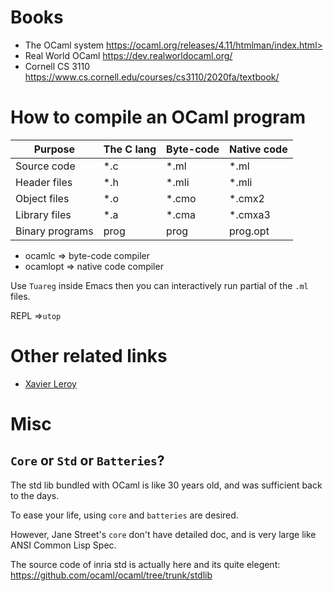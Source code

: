 # Books
+ The OCaml system https://ocaml.org/releases/4.11/htmlman/index.html>
+ Real World OCaml <https://dev.realworldocaml.org/>
+ Cornell CS 3110 <https://www.cs.cornell.edu/courses/cs3110/2020fa/textbook/>

# How to compile an OCaml program

| Purpose         | The C lang | Byte-code | Native code |
| --------------- | ---------- | --------- | ----------- |
| Source code     | *.c        | *.ml      | *.ml        |
| Header files    | *.h        | *.mli     | *.mli       |
| Object files    | *.o        | *.cmo     | *.cmx2      |
| Library files   | *.a        | *.cma     | *.cmxa3     |
| Binary programs | prog       | prog      | prog.opt    |

+ ocamlc => byte-code compiler
+ ocamlopt => native code compiler

Use `Tuareg` inside Emacs then you can interactively run partial of the `.ml` files.

REPL =>`utop`

# Other related links

* [Xavier Leroy](https://xavierleroy.org/)

# Misc

## `Core` or `Std` or `Batteries`?

The std lib bundled with OCaml is like 30 years old, and was sufficient back to the days.

To ease your life, using `core` and `batteries` are desired.

However, Jane Street's `core` don't have detailed doc, and is very large like ANSI Common Lisp Spec.

The source code of inria std is actually here and its quite elegent: https://github.com/ocaml/ocaml/tree/trunk/stdlib
